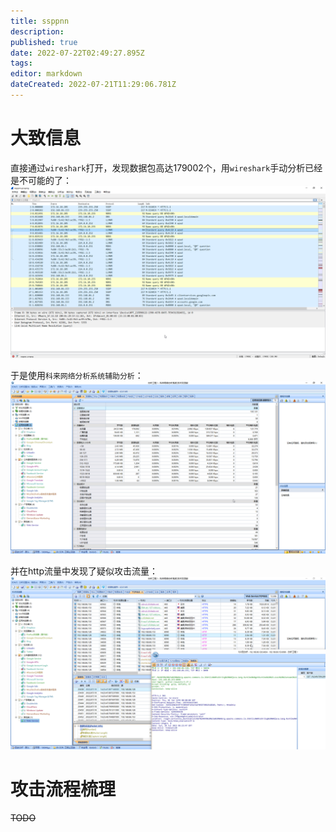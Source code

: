 ```yaml
---
title: ssppnn
description: 
published: true
date: 2022-07-22T02:49:27.895Z
tags: 
editor: markdown
dateCreated: 2022-07-21T11:29:06.781Z
---
```


# 大致信息
直接通过`wireshark`打开，发现数据包高达179002个，用`wireshark`手动分析已经是不可能的了：
![cd40943c-addd-4858-9f29-960787ca074a.png](/cd40943c-addd-4858-9f29-960787ca074a.png)

于是使用`科来网络分析系统辅助分析`：
![a515ef22-57e2-4b96-92a4-5ba2b5e5e1fd.png](/a515ef22-57e2-4b96-92a4-5ba2b5e5e1fd.png)

并在http流量中发现了疑似攻击流量：
![9d123bb1-535d-4f6d-8195-16749f65e7dc.png](/9d123bb1-535d-4f6d-8195-16749f65e7dc.png)

# 攻击流程梳理
~~TODO~~
